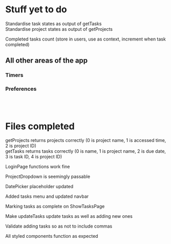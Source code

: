 # Stuff yet to do
Standardise task states as output of getTasks  
Standardise project states as output of getProjects  

Completed tasks count (store in users, use as context, increment when task completed)


## All other areas of the app  
### Timers
### Preferences

<br/><br/>


# Files completed
getProjects returns projects correctly
(0 is project name, 1 is accessed time, 2 is project ID)   
getTasks returns tasks correctly
(0 is name, 1 is project name, 2 is due date, 3 is task ID, 4 is project ID)  

LoginPage functions work fine  

ProjectDropdown is seemingly passable

DatePicker placeholder updated

Added tasks menu and updated navbar  

Marking tasks as complete on ShowTasksPage  

Make updateTasks update tasks as well as adding new ones  

Validate adding tasks so as not to include commas  

All styled components function as expected  